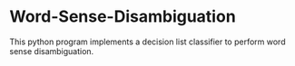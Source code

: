 # Word-Sense-Disambiguation
This python program implements a decision list classifier to perform word sense disambiguation.
